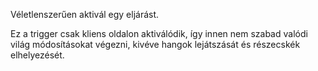 Véletlenszerűen aktivál egy eljárást.

Ez a trigger csak kliens oldalon aktiválódik, így innen nem szabad valódi világ módosításokat végezni, kivéve hangok lejátszását és részecskék elhelyezését.